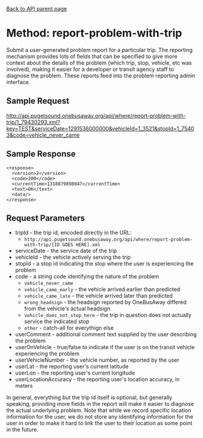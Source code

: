 [Back to API parent page](../index.html)

# Method: report-problem-with-trip

Submit a user-generated problem report for a particular trip.  The reporting mechanism provides lots of fields that can
be specified to give more context about the details of the problem (which trip, stop, vehicle, etc was involved),
making it easier for a developer or transit agency staff to diagnose the problem.  These reports feed into the
problem reporting admin interface.

## Sample Request

http://api.pugetsound.onebusaway.org/api/where/report-problem-with-trip/1_79430293.xml?key=TEST&serviceDate=1291536000000&vehicleId=1_3521&stopId=1_75403&code=vehicle_never_came

## Sample Response

~~~~
<response>
  <version>2</version>
  <code>200</code>
  <currentTime>1318879898047</currentTime>
  <text>OK</text>
  <data/>
</response>
~~~~

## Request Parameters

* tripId - the trip id, encoded directly in the URL:
    * `http://api.pugetsound.onebusaway.org/api/where/report-problem-with-trip/[ID GOES HERE].xml`
* serviceDate - the service date of the trip
* vehicleId - the vehicle actively serving the trip
* stopId - a stop id indicating the stop where the user is experiencing the problem 
* code - a string code identifying the nature of the problem
    * `vehicle_never_came`
    * `vehicle_came_early` - the vehicle arrived earlier than predicted
    * `vehicle_came_late` - the vehicle arrived later than predicted
    * `wrong_headsign` - the headsign reported by OneBusAway differed from the vehicle's actual headsign
    * `vehicle_does_not_stop_here` - the trip in question does not actually service the indicated stop
    * `other` - catch-all for everythign else
* userComment - additional comment text supplied by the user describing the problem
* userOnVehicle - true/false to indicate if the user is on the transit vehicle experiencing the problem
* userVehicleNumber - the vehicle number, as reported by the user
* userLat - the reporting user's current latitude
* userLon - the reporting user's current longitude
* userLocationAccuracy - the reporting user's location accuracy, in meters

In general, everything but the trip id itself is optional, but generally speaking, providing more fields in the report
will make it easier to diagnose the actual underlying problem.  Note that while we record specific location information
for the user, we do not store any identifying information for the user in order to make it hard to link the user to
their location as some point in the future.

